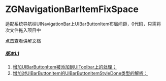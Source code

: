 # ZGNavigationBarItemFixSpace
适配系统导航栏UINavigationBar上UIBarButtonItem布局间距，0代码，只需将次文件拖入项目中

<a href = "https://ioslittlewhite.github.io/2017/09/21/iOS11适配之：0代码实现导航栏UIBarButtonItem间距调整/" target="_blank"> 点击查看讲解文档

##### 版本1.1<br>
1. 增加UIBarButtonItem被添加到UIToolbar上的处理；<br>
2. 增加对UIBarButtonItem的UIBarButtonItemStyleDone类型的解析；